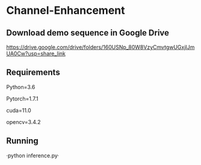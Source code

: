 # Channel-Enhancement

## Download demo sequence in Google Drive

https://drive.google.com/drive/folders/160USNp_80W8VzyCmvtgwUGxjIJmUA0Cw?usp=share_link

## Requirements

Python=3.6

Pytorch=1.7.1

cuda=11.0 

opencv=3.4.2

## Running

·python inference.py·


